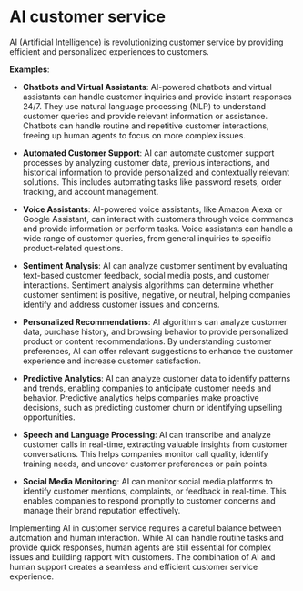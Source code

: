 # AI customer service

AI (Artificial Intelligence) is revolutionizing customer service by providing efficient and personalized experiences to customers.

**Examples**:

* **Chatbots and Virtual Assistants**: AI-powered chatbots and virtual assistants can handle customer inquiries and provide instant responses 24/7. They use natural language processing (NLP) to understand customer queries and provide relevant information or assistance. Chatbots can handle routine and repetitive customer interactions, freeing up human agents to focus on more complex issues.

* **Automated Customer Support**: AI can automate customer support processes by analyzing customer data, previous interactions, and historical information to provide personalized and contextually relevant solutions. This includes automating tasks like password resets, order tracking, and account management.

* **Voice Assistants**: AI-powered voice assistants, like Amazon Alexa or Google Assistant, can interact with customers through voice commands and provide information or perform tasks. Voice assistants can handle a wide range of customer queries, from general inquiries to specific product-related questions.

* **Sentiment Analysis**: AI can analyze customer sentiment by evaluating text-based customer feedback, social media posts, and customer interactions. Sentiment analysis algorithms can determine whether customer sentiment is positive, negative, or neutral, helping companies identify and address customer issues and concerns.

* **Personalized Recommendations**: AI algorithms can analyze customer data, purchase history, and browsing behavior to provide personalized product or content recommendations. By understanding customer preferences, AI can offer relevant suggestions to enhance the customer experience and increase customer satisfaction.

* **Predictive Analytics**: AI can analyze customer data to identify patterns and trends, enabling companies to anticipate customer needs and behavior. Predictive analytics helps companies make proactive decisions, such as predicting customer churn or identifying upselling opportunities.

* **Speech and Language Processing**: AI can transcribe and analyze customer calls in real-time, extracting valuable insights from customer conversations. This helps companies monitor call quality, identify training needs, and uncover customer preferences or pain points.

* **Social Media Monitoring**: AI can monitor social media platforms to identify customer mentions, complaints, or feedback in real-time. This enables companies to respond promptly to customer concerns and manage their brand reputation effectively.

Implementing AI in customer service requires a careful balance between automation and human interaction. While AI can handle routine tasks and provide quick responses, human agents are still essential for complex issues and building rapport with customers. The combination of AI and human support creates a seamless and efficient customer service experience.